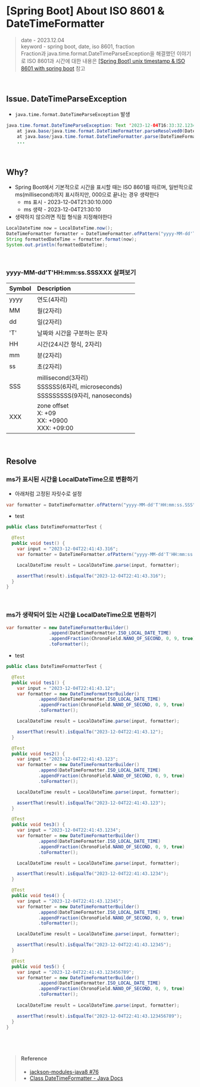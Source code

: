 # [Spring Boot] About ISO 8601 & DateTimeFormatter
> date - 2023.12.04  
> keyword - spring boot, date, iso 8601, fraction  
> Fraction과 java.time.format.DateTimeParseException을 해결했던 이야기로 ISO 8601과 시간에 대한 내용은 [[Spring Boot] unix timestamp & ISO 8601 with spring boot](./unix_timestamp_iso_8601_with_spring_boot.md) 참고  

<br>

## Issue. DateTimeParseException
* `java.time.format.DateTimeParseException` 발생
```java
java.time.format.DateTimeParseException: Text '2023-12-04T16:33:32.12345678+09:00' could not be parsed at index 20
	at java.base/java.time.format.DateTimeFormatter.parseResolved0(DateTimeFormatter.java:2052)
	at java.base/java.time.format.DateTimeFormatter.parse(DateTimeFormatter.java:1880)
    ...
```


<br>

## Why?
* Spring Boot에서 기본적으로 시간을 표시할 때는 ISO 8601를 따르며, 일반적으로 ms(millisecond)까지 표시하지만, 000으로 끝나는 경우 생략한다
  * ms 표시 - 2023-12-04T21:30:10.000
  * ms 생략 - 2023-12-04T21:30:10
* 생략하지 않으려면 직접 형식을 지정해야한다
```java
LocalDateTime now = LocalDateTime.now();
DateTimeFormatter formatter = DateTimeFormatter.ofPattern("yyyy-MM-dd'T'HH:mm:ss.SSS");
String formattedDateTime = formatter.format(now);
System.out.println(formattedDateTime);
```

<br>

### yyyy-MM-dd'T'HH:mm:ss.SSSXXX 살펴보기

| Symbol | Description |
|:--|:--|
| yyyy | 연도(4자리) |
| MM | 월(2자리) |
| dd | 일(2자리) |
| 'T' | 날짜와 시간을 구분하는 문자 |
| HH | 시간(24시간 형식, 2자리) |
| mm | 분(2자리) |
| ss | 초(2자리) |
| SSS | millisecond(3자리)<br>SSSSSS(6자리, microseconds)<br>SSSSSSSSS(9자리, nanoseconds) |
| XXX | zone offset<br>X: +09<br>XX: +0900<br>XXX: +09:00 |


<br>

## Resolve
### ms가 표시된 시간을 LocalDateTime으로 변환하기
* 아래처럼 고정된 자릿수로 설정
```java
var formatter = DateTimeFormatter.ofPattern("yyyy-MM-dd'T'HH:mm:ss.SSS");
```

* test
```java
public class DateTimeFormatterTest {

  @Test
  public void test() {
    var input = "2023-12-04T22:41:43.316";
    var formatter = DateTimeFormatter.ofPattern("yyyy-MM-dd'T'HH:mm:ss.SSS");

    LocalDateTime result = LocalDateTime.parse(input, formatter);

    assertThat(result).isEqualTo("2023-12-04T22:41:43.316");
  }
}
```


<br>

### ms가 생략되어 있는 시간을 LocalDateTime으로 변환하기
```java
var formatter = new DateTimeFormatterBuilder()
                .append(DateTimeFormatter.ISO_LOCAL_DATE_TIME)
                .appendFraction(ChronoField.NANO_OF_SECOND, 0, 9, true)  // 소수점 아래 9자리의 생략된 자리를 처리
                .toFormatter();
```
* test
```java
public class DateTimeFormatterTest {

  @Test
  public void tes1() {
    var input = "2023-12-04T22:41:43.12";
    var formatter = new DateTimeFormatterBuilder()
            .append(DateTimeFormatter.ISO_LOCAL_DATE_TIME)
            .appendFraction(ChronoField.NANO_OF_SECOND, 0, 9, true)
            .toFormatter();

    LocalDateTime result = LocalDateTime.parse(input, formatter);

    assertThat(result).isEqualTo("2023-12-04T22:41:43.12");
  }

  @Test
  public void tes2() {
    var input = "2023-12-04T22:41:43.123";
    var formatter = new DateTimeFormatterBuilder()
            .append(DateTimeFormatter.ISO_LOCAL_DATE_TIME)
            .appendFraction(ChronoField.NANO_OF_SECOND, 0, 9, true)
            .toFormatter();

    LocalDateTime result = LocalDateTime.parse(input, formatter);

    assertThat(result).isEqualTo("2023-12-04T22:41:43.123");
  }

  @Test
  public void tes3() {
    var input = "2023-12-04T22:41:43.1234";
    var formatter = new DateTimeFormatterBuilder()
            .append(DateTimeFormatter.ISO_LOCAL_DATE_TIME)
            .appendFraction(ChronoField.NANO_OF_SECOND, 0, 9, true)
            .toFormatter();

    LocalDateTime result = LocalDateTime.parse(input, formatter);

    assertThat(result).isEqualTo("2023-12-04T22:41:43.1234");
  }

  @Test
  public void tes4() {
    var input = "2023-12-04T22:41:43.12345";
    var formatter = new DateTimeFormatterBuilder()
            .append(DateTimeFormatter.ISO_LOCAL_DATE_TIME)
            .appendFraction(ChronoField.NANO_OF_SECOND, 0, 9, true)
            .toFormatter();

    LocalDateTime result = LocalDateTime.parse(input, formatter);

    assertThat(result).isEqualTo("2023-12-04T22:41:43.12345");
  }

  @Test
  public void tes5() {
    var input = "2023-12-04T22:41:43.123456789";
    var formatter = new DateTimeFormatterBuilder()
            .append(DateTimeFormatter.ISO_LOCAL_DATE_TIME)
            .appendFraction(ChronoField.NANO_OF_SECOND, 0, 9, true)
            .toFormatter();
    
    LocalDateTime result = LocalDateTime.parse(input, formatter);

    assertThat(result).isEqualTo("2023-12-04T22:41:43.123456789");
  }
}
```


<br><br>

> #### Reference
> * [jackson-modules-java8 #76](https://github.com/FasterXML/jackson-modules-java8/issues/76)
> * [Class DateTimeFormatter - Java Docs](https://docs.oracle.com/en/java/javase/17/docs/api/java.base/java/time/format/DateTimeFormatter.html)
